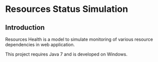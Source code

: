 # Resources Status Simulation 


Introduction
--------------

Resources Health is a model to simulate monitoring of various resource dependencies in web application.

This project requires Java 7 and is developed on Windows.




